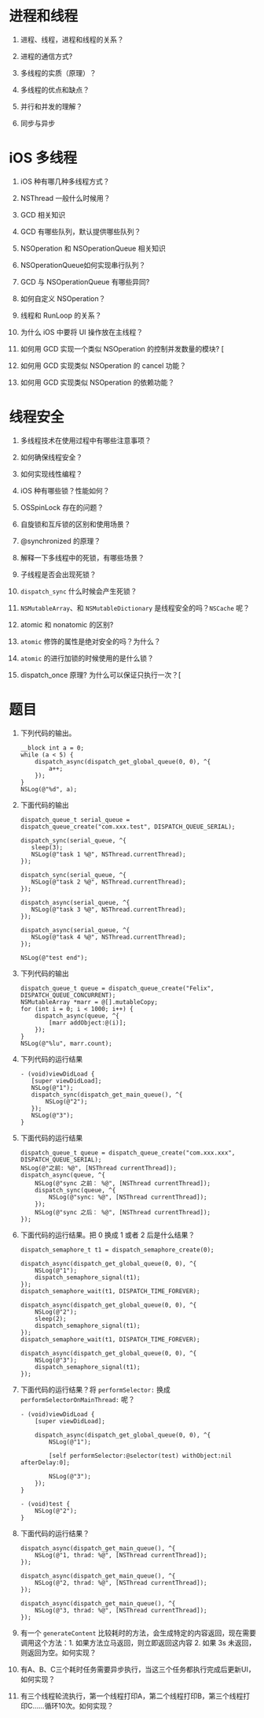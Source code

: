 # 进程和线程

1. 进程、线程，进程和线程的关系？

2. 进程的通信方式? 

3. 多线程的实质（原理）？
   
4. 多线程的优点和缺点？

5. 并行和并发的理解？

6. 同步与异步

# iOS 多线程

1. iOS 种有哪几种多线程方式？

2. NSThread 一般什么时候用？

3. GCD 相关知识 

4. GCD 有哪些队列，默认提供哪些队列？ 

5. NSOperation 和 NSOperationQueue 相关知识 

6. NSOperationQueue如何实现串行队列？

7. GCD 与 NSOperationQueue 有哪些异同? 

8. 如何自定义 NSOperation？

9.  线程和 RunLoop 的关系？

10. 为什么 iOS 中要将 UI 操作放在主线程？

11. 如何用 GCD 实现一个类似 NSOperation 的控制并发数量的模块? [

12. 如何用 GCD 实现类似 NSOperation 的 cancel 功能？

13. 如何用 GCD 实现类似 NSOperation 的依赖功能？

# 线程安全

1. 多线程技术在使用过程中有哪些注意事项？

2. 如何确保线程安全？

3. 如何实现线性编程？

4. iOS 种有哪些锁？性能如何？

5. OSSpinLock 存在的问题？

6. 自旋锁和互斥锁的区别和使用场景？

7. @synchronized 的原理？

8. 解释一下多线程中的死锁，有哪些场景？

9. 子线程是否会出现死锁？ 

10. `dispatch_sync` 什么时候会产生死锁？

11. `NSMutableArray`、和 `NSMutableDictionary` 是线程安全的吗？`NSCache` 呢？

12. atomic 和 nonatomic 的区别? 

13.  `atomic` 修饰的属性是绝对安全的吗？为什么？

14.  `atomic` 的进行加锁的时候使用的是什么锁？

15.  dispatch_once 原理? 为什么可以保证只执行一次？[

# 题目

1. 下列代码的输出。
   
	```objc
	__block int a = 0;
	while (a < 5) {
	    dispatch_async(dispatch_get_global_queue(0, 0), ^{
	        a++;
	    });
	}
	NSLog(@"%d", a);
	```

2. 下面代码的输出 
	
	```objc
	dispatch_queue_t serial_queue = dispatch_queue_create("com.xxx.test", DISPATCH_QUEUE_SERIAL);

    dispatch_sync(serial_queue, ^{
       sleep(3);
       NSLog(@"task 1 %@", NSThread.currentThread);
    });
    
    dispatch_sync(serial_queue, ^{
       NSLog(@"task 2 %@", NSThread.currentThread);
    });
    
    dispatch_async(serial_queue, ^{
       NSLog(@"task 3 %@", NSThread.currentThread);
    });
    
    dispatch_async(serial_queue, ^{
       NSLog(@"task 4 %@", NSThread.currentThread);
    });

    NSLog(@"test end");
	```

3. 下列代码的输出 

	```objc
	dispatch_queue_t queue = dispatch_queue_create("Felix", DISPATCH_QUEUE_CONCURRENT);
	NSMutableArray *marr = @[].mutableCopy;
	for (int i = 0; i < 1000; i++) {
	    dispatch_async(queue, ^{
	        [marr addObject:@(i)];
	    });
	}
	NSLog(@"%lu", marr.count);
	```
4. 下列代码的运行结果 

	```objc
	- (void)viewDidLoad {
	   [super viewDidLoad];
	   NSLog(@"1");
	   dispatch_sync(dispatch_get_main_queue(), ^{
	       NSLog(@"2");
	   });
	   NSLog(@"3");
	}
	```

5. 下面代码的运行结果 
	
	```objc
	dispatch_queue_t queue = dispatch_queue_create("com.xxx.xxx", DISPATCH_QUEUE_SERIAL);
    NSLog(@"之前: %@", [NSThread currentThread]);
    dispatch_async(queue, ^{
        NSLog(@"sync 之前： %@", [NSThread currentThread]);
        dispatch_sync(queue, ^{
            NSLog(@"sync: %@", [NSThread currentThread]);
        });
        NSLog(@"sync 之后： %@", [NSThread currentThread]);
    });
	```

6. 下面代码的运行结果。把 0 换成 1 或者 2 后是什么结果？ 
	
	```objc
	dispatch_semaphore_t t1 = dispatch_semaphore_create(0);
    
    dispatch_async(dispatch_get_global_queue(0, 0), ^{
        NSLog(@"1");
        dispatch_semaphore_signal(t1);
    });
    dispatch_semaphore_wait(t1, DISPATCH_TIME_FOREVER);
    
    dispatch_async(dispatch_get_global_queue(0, 0), ^{
        NSLog(@"2");
		sleep(2);
        dispatch_semaphore_signal(t1);
    });
    dispatch_semaphore_wait(t1, DISPATCH_TIME_FOREVER);
    
    dispatch_async(dispatch_get_global_queue(0, 0), ^{
        NSLog(@"3");
        dispatch_semaphore_signal(t1);
    });
	```
7. 下面代码的运行结果？将 `performSelector:` 换成 `performSelectorOnMainThread:` 呢？
	
	```objc
	- (void)viewDidLoad {
    	[super viewDidLoad];
    
    	dispatch_async(dispatch_get_global_queue(0, 0), ^{
        	NSLog(@"1");

        	[self performSelector:@selector(test) withObject:nil afterDelay:0];
        	
			NSLog(@"3");
    	});
	}

	- (void)test {
    	NSLog(@"2");
	}
	```

8. 下面代码的运行结果？
	
	```objc
	dispatch_async(dispatch_get_main_queue(), ^{
        NSLog(@"1, thrad: %@", [NSThread currentThread]);
    });
    
    dispatch_async(dispatch_get_main_queue(), ^{
        NSLog(@"2, thrad: %@", [NSThread currentThread]);
    });
    
    dispatch_async(dispatch_get_main_queue(), ^{
        NSLog(@"3, thrad: %@", [NSThread currentThread]);
    });
	```

9. 有一个 `generateContent` 比较耗时的方法，会生成特定的内容返回，现在需要调用这个方法：1. 如果方法立马返回，则立即返回这内容 2. 如果 3s 未返回，则返回为空。如何实现？

10. 有A、B、C三个耗时任务需要异步执行，当这三个任务都执行完成后更新UI，如何实现？

11. 有三个线程轮流执行，第一个线程打印A，第二个线程打印B，第三个线程打印C……循环10次。如何实现？

